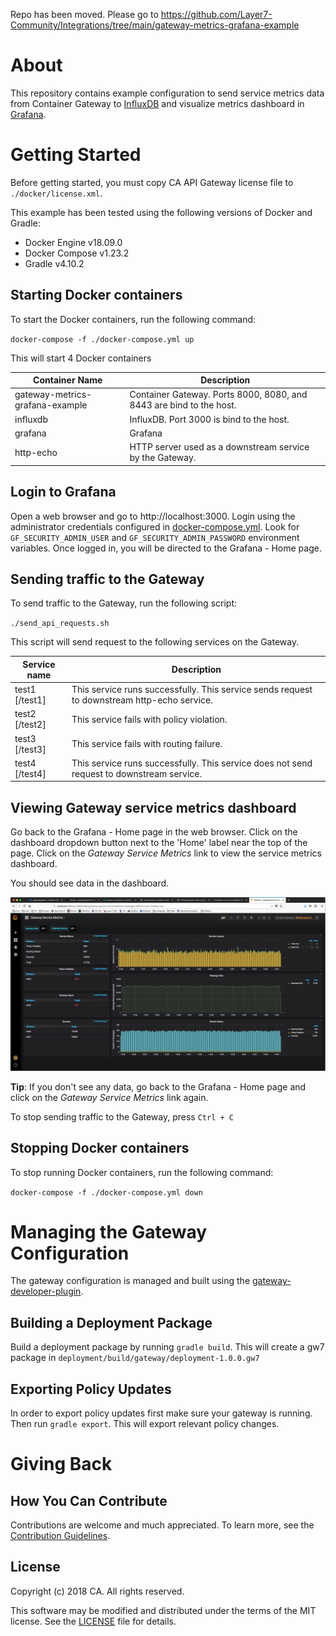 Repo has been moved. Please go to https://github.com/Layer7-Community/Integrations/tree/main/gateway-metrics-grafana-example

# About
This repository contains example configuration to send service metrics data from Container Gateway to [InfluxDB](https://www.influxdata.com) and visualize metrics dashboard in [Grafana](https://grafana.com).

# Getting Started
Before getting started, you must copy CA API Gateway license file to `./docker/license.xml`.

This example has been tested using the following versions of Docker and Gradle:
* Docker Engine v18.09.0
* Docker Compose v1.23.2
* Gradle v4.10.2

## Starting Docker containers
To start the Docker containers, run the following command:

`docker-compose -f ./docker-compose.yml up`

This will start 4 Docker containers

| Container Name | Description |
| --------|---------|
| gateway-metrics-grafana-example | Container Gateway. Ports 8000, 8080, and 8443 are bind to the host. |
| influxdb | InfluxDB. Port 3000 is bind to the host. |
| grafana | Grafana |
| http-echo | HTTP server used as a downstream service by the Gateway. |

## Login to Grafana
Open a web browser and go to http://localhost:3000. Login using the administrator credentials configured in [docker-compose.yml](docker-compose.yml). Look for `GF_SECURITY_ADMIN_USER` and `GF_SECURITY_ADMIN_PASSWORD` environment variables. Once logged in, you will be directed to the Grafana - Home page.

## Sending traffic to the Gateway
To send traffic to the Gateway, run the following script:

`./send_api_requests.sh`

This script will send request to the following services on the Gateway.

| Service name | Description |
| --------|--------- |
| test1 [/test1] | This service runs successfully. This service sends request to downstream http-echo service. |
| test2 [/test2] | This service fails with policy violation. |
| test3 [/test3] | This service fails with routing failure. |
| test4 [/test4] | This service runs successfully. This service does not send request to downstream service. |

## Viewing Gateway service metrics dashboard
Go back to the Grafana - Home page in the web browser. Click on the dashboard dropdown button next to the 'Home' label near the top of the page. Click on the *Gateway Service Metrics* link to view the service metrics dashboard.

You should see data in the dashboard.

![Gateway Service Metrics dashboard](img/dashboard.png)

**Tip**: If you don't see any data, go back to the Grafana - Home page and click on the *Gateway Service Metrics* link again.

To stop sending traffic to the Gateway, press `Ctrl + C`

## Stopping Docker containers
To stop running Docker containers, run the following command:

`docker-compose -f ./docker-compose.yml down`

# Managing the Gateway Configuration
The gateway configuration is managed and built using the [gateway-developer-plugin](https://github.com/ca-api-gateway/gateway-developer-plugin).

## Building a Deployment Package
Build a deployment package by running `gradle build`. This will create a gw7 package in `deployment/build/gateway/deployment-1.0.0.gw7`

## Exporting Policy Updates
In order to export policy updates first make sure your gateway is running. Then run `gradle export`. This will export relevant policy changes.

# Giving Back
## How You Can Contribute
Contributions are welcome and much appreciated. To learn more, see the [Contribution Guidelines][contributing].

## License

Copyright (c) 2018 CA. All rights reserved.

This software may be modified and distributed under the terms
of the MIT license. See the [LICENSE][license-link] file for details.


 [license-link]: /LICENSE
 [contributing]: /CONTRIBUTING.md

